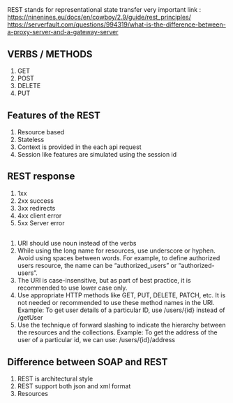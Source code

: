 ##  

REST stands for representational state transfer very important
link : https://ninenines.eu/docs/en/cowboy/2.9/guide/rest_principles/  
https://serverfault.com/questions/994319/what-is-the-difference-between-a-proxy-server-and-a-gateway-server

## VERBS / METHODS

1. GET
2. POST
3. DELETE
4. PUT

## Features of the REST

1. Resource based
2. Stateless
3. Context is provided in the each api request
4. Session like features are simulated using the session id

## REST response

1. 1xx
2. 2xx success
3. 3xx redirects
4. 4xx client error
5. 5xx Server error

##

1. URI should use noun instead of the verbs
2. While using the long name for resources, use underscore or hyphen. Avoid using spaces between words. For example, to
   define authorized users resource, the name can be “authorized_users” or “authorized-users”.
3. The URI is case-insensitive, but as part of best practice, it is recommended to use lower case only.
4. Use appropriate HTTP methods like GET, PUT, DELETE, PATCH, etc. It is not needed or recommended to use these method
   names in the URI. Example: To get user details of a particular ID, use /users/{id} instead of /getUser
5. Use the technique of forward slashing to indicate the hierarchy between the resources and the collections. Example:
   To get the address of the user of a particular id, we can use: /users/{id}/address

## Difference between SOAP and REST

1. REST is architectural style
2. REST support both json and xml format
3. Resources 
